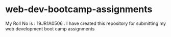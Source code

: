 # web-dev-bootcamp-assignments
My Roll No is  : 19JR1A0506 . I have created this repository for submitting my web development boot camp assignments
